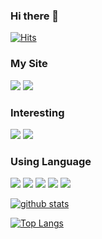 ### Hi there 👋

[![Hits](https://hits.seeyoufarm.com/api/count/incr/badge.svg?url=https%3A%2F%2Fgithub.com%2FGHkar%2F&count_bg=%23B4B4B4&title_bg=%23B8A2DF&icon=angellist.svg&icon_color=%23E7E7E7&title=hits&edge_flat=false)](/)


### My Site
<a href="https://sites.google.com/site/computernetworklab/?pli=1" target="_blank"><img src="https://img.shields.io/badge/-COMNET-B8A2DF?style=flat&logo=blockchaindotcom&logoColor=white"/></a>
<a href="https://hub.docker.com/u/dofl0119" target="_blank"><img src="https://img.shields.io/badge/-DockerHub-B4B4B4?style=flat&logo=docker&logoColor=white"/></a>


### Interesting
<a href="https://bitcoin.org/" target="_blank"><img src="https://img.shields.io/badge/-Bitcoin-B8A2DF?style=flat&logo=bitcoin&logoColor=white"/></a>
<a href="https://ethereum.org/" target="_blank"><img src="https://img.shields.io/badge/-Ethereum-B4B4B4?style=flat&logo=ethereum&logoColor=white"/></a>


### Using Language
<a href="https://python.org/" target="_blank"><img src="https://img.shields.io/badge/-Python-B8A2DF?style=flat&logo=python&logoColor=white"/></a>
<a href="https://docs.soliditylang.org/en/v0.8.19/" target="_blank"><img src="https://img.shields.io/badge/-Solidity-B4B4B4?style=flat&logo=solidity&logoColor=white"/></a>
<a href="https://cplusplus.com" target="_blank"><img src="https://img.shields.io/badge/-C++-B8A2DF?style=flat&logo=cplusplus&logoColor=white"/></a>
<a href="https://www.java.com/" target="_blank"><img src="https://img.shields.io/badge/-JavaScript-B4B4B4?style=flat&logo=javascript&logoColor=white"/></a>
<a href="https://nodejs.org/" target="_blank"><img src="https://img.shields.io/badge/-NodeJS-B8A2DF?style=flat&logo=nodedotjs&logoColor=white"/></a>

[![github stats](https://github-readme-stats.vercel.app/api?username=GHkar&show_icons=true&count_private=false&bg_color=10,B8A2DF,B4B4B4&title_color=FFFFFF&text_color=FFFFFF)](/)

[![Top Langs](https://github-readme-stats.vercel.app/api/top-langs/?username=GHkar&hide_progress=true&bg_color=10,B8A2DF,B4B4B4&title_color=FFFFFF&text_color=FFFFFF)](/)



<!--
**GHkar/GHkar** is a ✨ _special_ ✨ repository because its `README.md` (this file) appears on your GitHub profile.

Here are some ideas to get you started:

- 🔭 I’m currently working on ...
- 🌱 I’m currently learning ...
- 👯 I’m looking to collaborate on ...
- 🤔 I’m looking for help with ...
- 💬 Ask me about ...
- 📫 How to reach me: ...
- 😄 Pronouns: ...
- ⚡ Fun fact: ...
-->
